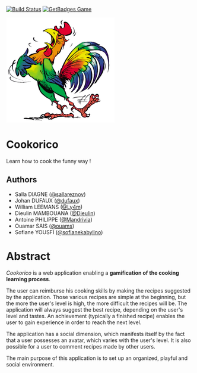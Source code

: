 [![Build Status](https://travis-ci.org/Cookorico/Cookorico.svg)](https://travis-ci.org/Cookorico)
[![GetBadges Game](https://cookorico.getbadges.io/shield/company/cookorico)](https://cookorico.getbadges.io/?ref=shield-game)

![LOGO](src/main/resources/static/img/profile.gif)

# Cookorico
Learn how to cook the funny way !

## Authors
* Salla DIAGNE ([@sallareznov](https://github.com/sallareznov))
* Johan DUFAUX ([@dufaux](https://github.com/dufaux))
* William LEEMANS ([@Ly4m](https://github.com/Ly4m))
* Dieulin MAMBOUANA ([@Dieulin](https://github.com/Dieulin))
* Antoine PHILIPPE ([@Mandrivia](https://github.com/Mandrivia))
* Ouamar SAIS ([@ouams](https://github.com/ouams))
* Sofiane YOUSFI ([@sofianekabylino](https://github.com/sofianekabylino))

# Abstract
*Cookorico* is a web application enabling a **gamification of the cooking learning process**.

The user can reimburse his cooking skills by making the recipes suggested by the application. Those various recipes are simple at the beginning, but the more the user's level is high, the more difficult the recipes will be. The application will always suggest the best recipe, depending on the user's level and tastes. An achievement (typically a finished recipe) enables the user to gain experience in order to reach the next level.

The application has a social dimension, which manifests itself by the fact that a user possesses an avatar, which varies with the user's level. It is also possible for a user to comment recipes made by other users.

The main purpose of this application is to set up an organized, playful and social environment.
